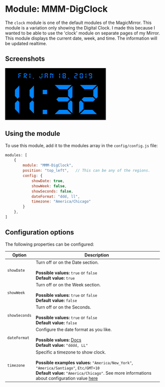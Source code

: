 # Module: MMM-DigClock
The `clock` module is one of the default modules of the MagicMirror.
This module is a variation only showing the Digital Clock.
I made this because I wanted to be able to use the 'clock' module on separate pages of my Mirror.
This module displays the current date, week, and time. The information will be updated realtime.

## Screenshots

![ScreenShot](https://github.com/justjim1220/MMM-DigClock/blob/master/Screenshot%20(3).png)

## Using the module

To use this module, add it to the modules array in the `config/config.js` file:
````javascript
modules: [
	{
		module: "MMM-DigClock",
		position: "top_left",	// This can be any of the regions.
		config: {
			showDate: true,
			showWeek: false,
			showSeconds: false,
			dateFormat: "ddd, ll",
			timezone: "America/Chicago"
		}
	},
]
````

## Configuration options

The following properties can be configured:

| Option            | Description
| ----------------- | -----------
| `showDate`        | Turn off or on the Date section. <br><br> **Possible values:** `true` or `false` <br> **Default value:** `true`
| `showWeek`        | Turn off or on the Week section. <br><br> **Possible values:** `true` or `false` <br> **Default value:** `false`
| `showSeconds`     | Turn off or on the Seconds. <br><br> **Possible values:** `true` or `false` <br> **Default value:** `false`
| `dateFormat`      | Configure the date format as you like. <br><br> **Possible values:** [Docs](http://momentjs.com/docs/#/displaying/format/) <br> **Default value:** `"dddd, LL"`
| `timezone`        | Specific a timezone to show clock. <br><br> **Possible examples values:** `"America/New_York"`, `"America/Santiago"`, `Etc/GMT+10` <br> **Default value:** `"America/Chicago"`. See more informations about configuration value [here](https://momentjs.com/timezone/docs/#/data-formats/packed-format/)

